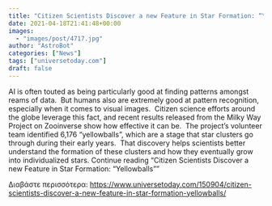 ```yaml
---
title: "Citizen Scientists Discover a new Feature in Star Formation: “Yellowballs”"
date: 2021-04-18T21:41:48+00:00
images:
  - "images/post/4717.jpg"
author: "AstroBot"
categories: ["News"]
tags: ["universetoday.com"]
draft: false
---
```


AI is often touted as being particularly good at finding patterns amongst reams of data.  But humans also are extremely good at pattern recognition, especially when it comes to visual images.  Citizen science efforts around the globe leverage this fact, and recent results released from the Milky Way Project on Zooinverse show how effective it can be.  The project’s volunteer team identified 6,176 “yellowballs”, which are a stage that star clusters go through during their early years.  That discovery helps scientists better understand the formation of these clusters and how they eventually grow into individualized stars. Continue reading “Citizen Scientists Discover a new Feature in Star Formation: “Yellowballs”” 

Διαβάστε περισσότερα: https://www.universetoday.com/150904/citizen-scientists-discover-a-new-feature-in-star-formation-yellowballs/
